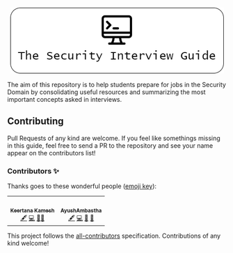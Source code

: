 <p align="center">
  <img src="./images/TSIG-Banner.png">
</p>

The aim of this repository is to help students prepare for jobs in the Security Domain by consolidating useful resources and summarizing the most important concepts asked in interviews. 

## Contributing

Pull Requests of any kind are welcome. If you feel like somethings missing in this guide, feel free to send a PR to the repository and see your name appear on the contributors list!
### Contributors ✨

Thanks goes to these wonderful people ([emoji key](https://allcontributors.org/docs/en/emoji-key)):

<!-- ALL-CONTRIBUTORS-LIST:START - Do not remove or modify this section -->
<!-- prettier-ignore-start -->
<!-- markdownlint-disable -->
<table>
  <tr>
    <td align="center"><a href="https://github.com/keertanakamesh"><img src="https://avatars.githubusercontent.com/u/57653809?v=4?s=100" width="100px;" alt=""/><br /><sub><b>Keertana Kamesh</b></sub></a><br /><a href="#content-keertanakamesh" title="Content">🖋</a> <a href="https://github.com/AyushAmbastha/The-Security-Interview-Guide/commits?author=keertanakamesh" title="Code">💻</a> <a href="https://github.com/AyushAmbastha/The-Security-Interview-Guide/commits?author=keertanakamesh" title="Documentation">📖</a><a href="#maintenance-keertanakamesh" title="Maintenance">🚧</a></td>
    <td align="center"><a href="https://github.com/AyushAmbastha"><img src="https://avatars.githubusercontent.com/u/27074500?v=4?s=100" width="100px;" alt=""/><br /><sub><b>AyushAmbastha</b></sub></a><br /><a href="#content-AyushAmbastha" title="Content">🖋</a> <a href="https://github.com/AyushAmbastha/The-Security-Interview-Guide/commits?author=AyushAmbastha" title="Code">💻</a> <a href="https://github.com/AyushAmbastha/The-Security-Interview-Guide/commits?author=AyushAmbastha" title="Documentation">📖</a> <a href="#maintenance-AyushAmbastha" title="Maintenance">🚧</a></td>
  </tr>
</table>

<!-- markdownlint-restore -->
<!-- prettier-ignore-end -->

<!-- ALL-CONTRIBUTORS-LIST:END -->

This project follows the [all-contributors](https://github.com/all-contributors/all-contributors) specification. Contributions of any kind welcome!
